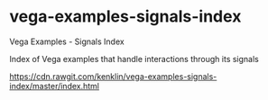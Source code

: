 # vega-examples-signals-index
Vega Examples - Signals Index

Index of Vega examples that handle interactions through its signals

https://cdn.rawgit.com/kenklin/vega-examples-signals-index/master/index.html
